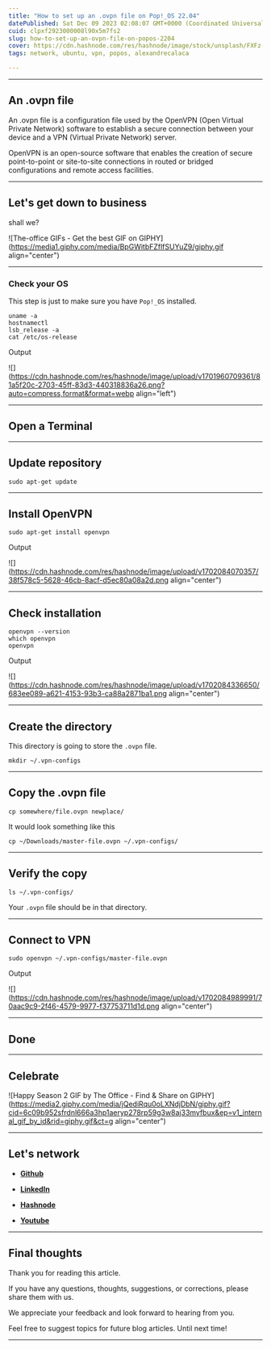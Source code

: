 ```yaml
---
title: "How to set up an .ovpn file on Pop!_OS 22.04"
datePublished: Sat Dec 09 2023 02:08:07 GMT+0000 (Coordinated Universal Time)
cuid: clpxf2923000008l90x5m7fs2
slug: how-to-set-up-an-ovpn-file-on-popos-2204
cover: https://cdn.hashnode.com/res/hashnode/image/stock/unsplash/FXFz-sW0uwo/upload/3aee992c4a1ee0908f1ede86d0de9add.jpeg
tags: network, ubuntu, vpn, popos, alexandrecalaca

---
```


---

## An .ovpn file

An .ovpn file is a configuration file used by the OpenVPN (Open Virtual Private Network) software to establish a secure connection between your device and a VPN (Virtual Private Network) server.

OpenVPN is an open-source software that enables the creation of secure point-to-point or site-to-site connections in routed or bridged configurations and remote access facilities.

---

## **Let's get down to business**

shall we?

![The-office GIFs - Get the best GIF on GIPHY](https://media1.giphy.com/media/BpGWitbFZflfSUYuZ9/giphy.gif align="center")

---

### **Check your OS**

This step is just to make sure you have `Pop!_OS` installed.

```plaintext
uname -a
hostnamectl
lsb_release -a
cat /etc/os-release
```

Output

![](https://cdn.hashnode.com/res/hashnode/image/upload/v1701960709361/81a5f20c-2703-45ff-83d3-440318836a26.png?auto=compress,format&format=webp align="left")

---

## Open a Terminal

---

## Update repository

```plaintext
sudo apt-get update
```

---

## Install OpenVPN

```plaintext
sudo apt-get install openvpn
```

Output

![](https://cdn.hashnode.com/res/hashnode/image/upload/v1702084070357/38f578c5-5628-46cb-8acf-d5ec80a08a2d.png align="center")

---

## Check installation

```plaintext
openvpn --version
which openvpn
openvpn
```

Output

![](https://cdn.hashnode.com/res/hashnode/image/upload/v1702084336650/683ee089-a621-4153-93b3-ca88a2871ba1.png align="center")

---

## Create the directory

This directory is going to store the `.ovpn` file.

```plaintext
mkdir ~/.vpn-configs
```

---

## Copy the .ovpn file

```plaintext
cp somewhere/file.ovpn newplace/
```

It would look something like this

```plaintext
cp ~/Downloads/master-file.ovpn ~/.vpn-configs/
```

---

## Verify the copy

```plaintext
ls ~/.vpn-configs/
```

Your `.ovpn` file should be in that directory.

---

## Connect to VPN

```plaintext
sudo openvpn ~/.vpn-configs/master-file.ovpn
```

Output

![](https://cdn.hashnode.com/res/hashnode/image/upload/v1702084989991/70aac9c9-2f46-4579-9977-f37753711d1d.png align="center")

---

## **Done**

---

## Celebrate

![Happy Season 2 GIF by The Office - Find & Share on GIPHY](https://media2.giphy.com/media/jQediRqu0oLXNdjDbN/giphy.gif?cid=6c09b952sfrdnl666a3hp1aeryp278rp59g3w8aj33myfbux&ep=v1_internal_gif_by_id&rid=giphy.gif&ct=g align="center")

---

## **Let's network**

* [**Github**](https://github.com/alexcalaca)
    
* [**LinkedIn**](https://linkedin.com/in/alexandrecalacaofficial)
    
* [**Hashnode**](https://hashnode.com/onboard?next=/@alexandrecalaca)
    
* [**Youtube**](https://www.youtube.com/@alexandrecalacaofficial)
    

---

## Final thoughts

Thank you for reading this article.

If you have any questions, thoughts, suggestions, or corrections, please share them with us.

We appreciate your feedback and look forward to hearing from you.

Feel free to suggest topics for future blog articles. Until next time!

---
